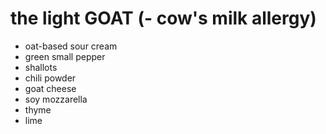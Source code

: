 # the light GOAT (- cow's milk allergy)

- oat-based sour cream
- green small pepper
- shallots
- chili powder
- goat cheese
- soy mozzarella
- thyme
- lime